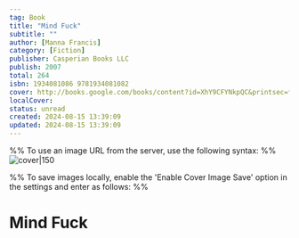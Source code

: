 ```yaml
---
tag: Book
title: "Mind Fuck"
subtitle: ""
author: [Manna Francis]
category: [Fiction]
publisher: Casperian Books LLC
publish: 2007
total: 264
isbn: 1934081086 9781934081082
cover: http://books.google.com/books/content?id=XhY9CFYNkpQC&printsec=frontcover&img=1&zoom=1&edge=curl&source=gbs_api
localCover: 
status: unread
created: 2024-08-15 13:39:09
updated: 2024-08-15 13:39:09
---
```


%% To use an image URL from the server, use the following syntax: %%
![cover|150](http://books.google.com/books/content?id=XhY9CFYNkpQC&printsec=frontcover&img=1&zoom=1&edge=curl&source=gbs_api)

%% To save images locally, enable the 'Enable Cover Image Save' option in the settings and enter as follows: %%


# Mind Fuck